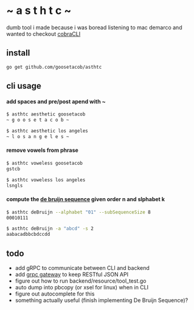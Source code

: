 # ~ a s t h t c ~
dumb tool i made because i was boread listening to mac demarco and wanted to checkout [cobraCLI](https://github.com/spf13/cobra)

## install
```bash
go get github.com/goosetacob/asthtc
```

## cli usage
#### add spaces and pre/post apend with ~
```bash
$ asthtc aesthetic goosetacob
~ g o o s e t a c o b ~

$ asthtc aesthetic los angeles
~ l o s a n g e l e s ~
```
#### remove vowels from phrase
```bash
$ asthtc voweless goosetacob
gstcb

$ asthtc voweless los angeles
lsngls
```
#### compute the [de bruijn sequence](https://en.wikipedia.org/wiki/De_Bruijn_sequence#Algorithmhttps://en.wikipedia.org/wiki/De_Bruijn_sequence#Algorithm) given order n and slphabet k
```bash
$ asthtc deBruijn --alphabet "01" --subSequenceSize 8
00010111

$ asthtc deBruijn -a "abcd" -s 2
aabacadbbcbdccdd
```

## todo
- add gRPC to communicate between CLI and backend
- add [grpc gateway](https://github.com/grpc-ecosystem/grpc-gateway) to keep RESTful JSON API
- figure out how to run backend/resource/tool_test.go
- auto dump into pbcopy (or xsel for linux) when in CLI
- figure out autocomplete for this
- something actually useful (finish implementing De Bruijn Sequence)?
